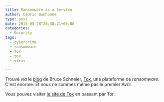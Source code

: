```yaml
---
title: Ransomware as a Service
author: Cédric Bonhomme
type: post
date: 2015-05-28T20:50:21+00:00
categories:
  - Security
tags:
  - cybercrime
  - ransomware
  - Tor
  - tox
  - virus

---
```

Trouvé _via_ le [blog][1] de Bruce Schneier, [Tox][2], une plateforme de _ransomware_. C'est énorme. Et nous ne sommes même pas le premier Avril.

Vous pouvez visiter [le site de Tox][3] en passant par Tor.

 [1]: https://www.schneier.com/blog/archives/2015/05/ransomware_as_a.html
 [2]: https://blogs.mcafee.com/mcafee-labs/meet-tox-ransomware-for-the-rest-of-us
 [3]: http://toxicola7qwv37qj.onion